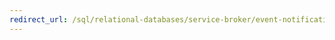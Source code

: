 ```yaml
---
redirect_url: /sql/relational-databases/service-broker/event-notifications?view=sql-server-2014
---
```

